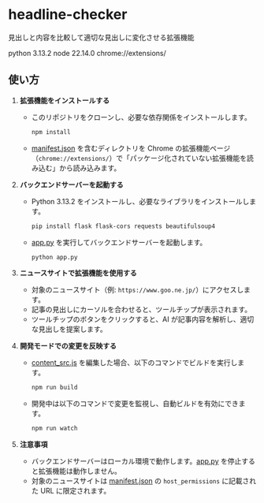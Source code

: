 # headline-checker

見出しと内容を比較して適切な見出しに変化させる拡張機能

python 3.13.2
node 22.14.0
chrome://extensions/

## 使い方

1. **拡張機能をインストールする**

   - このリポジトリをクローンし、必要な依存関係をインストールします。
     ```bash
     npm install
     ```
   - [manifest.json](http://_vscodecontentref_/0) を含むディレクトリを Chrome の拡張機能ページ（`chrome://extensions/`）で「パッケージ化されていない拡張機能を読み込む」から読み込みます。

2. **バックエンドサーバーを起動する**

   - Python 3.13.2 をインストールし、必要なライブラリをインストールします。
     ```bash
     pip install flask flask-cors requests beautifulsoup4
     ```
   - [app.py](http://_vscodecontentref_/1) を実行してバックエンドサーバーを起動します。
     ```bash
     python app.py
     ```

3. **ニュースサイトで拡張機能を使用する**

   - 対象のニュースサイト（例: `https://www.goo.ne.jp/`）にアクセスします。
   - 記事の見出しにカーソルを合わせると、ツールチップが表示されます。
   - ツールチップのボタンをクリックすると、AI が記事内容を解析し、適切な見出しを提案します。

4. **開発モードでの変更を反映する**

   - [content_src.js](http://_vscodecontentref_/2) を編集した場合、以下のコマンドでビルドを実行します。
     ```bash
     npm run build
     ```
   - 開発中は以下のコマンドで変更を監視し、自動ビルドを有効にできます。
     ```bash
     npm run watch
     ```

5. **注意事項**
   - バックエンドサーバーはローカル環境で動作します。[app.py](http://_vscodecontentref_/3) を停止すると拡張機能は動作しません。
   - 対象のニュースサイトは [manifest.json](http://_vscodecontentref_/4) の `host_permissions` に記載された URL に限定されます。
